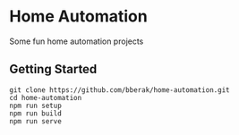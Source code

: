 # Home Automation

Some fun home automation projects

## Getting Started

```
git clone https://github.com/bberak/home-automation.git
cd home-automation 
npm run setup
npm run build
npm run serve
```
